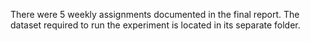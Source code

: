 There were 5 weekly assignments documented in the final report.
The dataset required to run the experiment is located in its separate folder.
